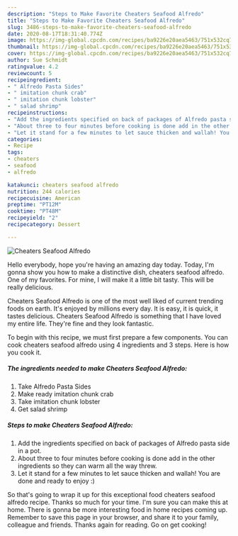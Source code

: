 ```yaml
---
description: "Steps to Make Favorite Cheaters Seafood Alfredo"
title: "Steps to Make Favorite Cheaters Seafood Alfredo"
slug: 3486-steps-to-make-favorite-cheaters-seafood-alfredo
date: 2020-08-17T18:31:40.774Z
image: https://img-global.cpcdn.com/recipes/ba9226e20aea5463/751x532cq70/cheaters-seafood-alfredo-recipe-main-photo.jpg
thumbnail: https://img-global.cpcdn.com/recipes/ba9226e20aea5463/751x532cq70/cheaters-seafood-alfredo-recipe-main-photo.jpg
cover: https://img-global.cpcdn.com/recipes/ba9226e20aea5463/751x532cq70/cheaters-seafood-alfredo-recipe-main-photo.jpg
author: Sue Schmidt
ratingvalue: 4.2
reviewcount: 5
recipeingredient:
- " Alfredo Pasta Sides"
- " imitation chunk crab"
- " imitation chunk lobster"
- " salad shrimp"
recipeinstructions:
- "Add the ingredients specified on back of packages of Alfredo pasta side in a pot."
- "About three to four minutes before cooking is done add in the other ingredients so they can warm all the way threw."
- "Let it stand for a few minutes to let sauce thicken and wallah! You are done and ready to enjoy :)"
categories:
- Recipe
tags:
- cheaters
- seafood
- alfredo

katakunci: cheaters seafood alfredo 
nutrition: 244 calories
recipecuisine: American
preptime: "PT12M"
cooktime: "PT48M"
recipeyield: "2"
recipecategory: Dessert

---
```



![Cheaters Seafood Alfredo](https://img-global.cpcdn.com/recipes/ba9226e20aea5463/751x532cq70/cheaters-seafood-alfredo-recipe-main-photo.jpg)

Hello everybody, hope you're having an amazing day today. Today, I'm gonna show you how to make a distinctive dish, cheaters seafood alfredo. One of my favorites. For mine, I will make it a little bit tasty. This will be really delicious.



Cheaters Seafood Alfredo is one of the most well liked of current trending foods on earth. It's enjoyed by millions every day. It is easy, it is quick, it tastes delicious. Cheaters Seafood Alfredo is something that I have loved my entire life. They're fine and they look fantastic.


To begin with this recipe, we must first prepare a few components. You can cook cheaters seafood alfredo using 4 ingredients and 3 steps. Here is how you cook it.

<!--inarticleads1-->

##### The ingredients needed to make Cheaters Seafood Alfredo:

1. Take  Alfredo Pasta Sides
1. Make ready  imitation chunk crab
1. Take  imitation chunk lobster
1. Get  salad shrimp




<!--inarticleads2-->

##### Steps to make Cheaters Seafood Alfredo:

1. Add the ingredients specified on back of packages of Alfredo pasta side in a pot.
1. About three to four minutes before cooking is done add in the other ingredients so they can warm all the way threw.
1. Let it stand for a few minutes to let sauce thicken and wallah! You are done and ready to enjoy :)




So that's going to wrap it up for this exceptional food cheaters seafood alfredo recipe. Thanks so much for your time. I'm sure you can make this at home. There is gonna be more interesting food in home recipes coming up. Remember to save this page in your browser, and share it to your family, colleague and friends. Thanks again for reading. Go on get cooking!
